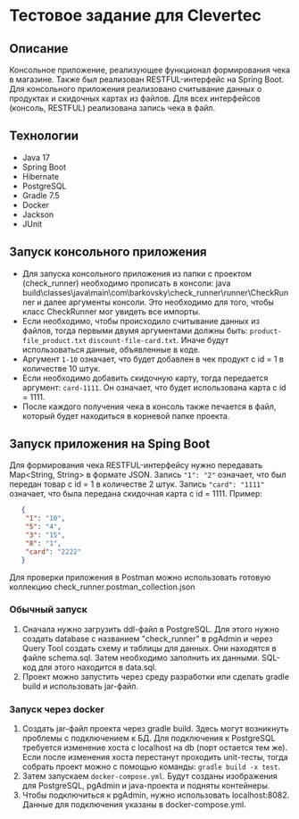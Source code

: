 # Тестовое задание для Clevertec

## Описание
Консольное приложение, реализующее функционал формирования чека в магазине. Также был реализован RESTFUL-интерфейс на 
Spring Boot. Для консольного приложения реализовано считывание данных о продуктах и скидочных картах из файлов. Для всех интерфейсов (консоль, RESTFUL)
реализована запись чека в файл. 

## Технологии
- Java 17
- Spring Boot
- Hibernate
- PostgreSQL
- Gradle 7.5
- Docker
- Jackson
- JUnit

## Запуск консольного приложения
- Для запуска консольного приложения из папки с проектом (check_runner) необходимо прописать в консоли:
  java build\classes\java\main\com\barkovsky\check_runner\runner\CheckRunner и далее аргументы консоли. Это необходимо для того, чтобы класс CheckRunner мог увидеть все импорты.
- Если необходимо, чтобы происходило считывание данных из файлов, тогда первыми двумя аргументами должны быть: `product-file_product.txt` `discount-file-card.txt`.
  Иначе будут использоваться данные, объявленные в коде.
- Аргумент `1-10` означает, что будет добавлен в чек продукт с id = 1 в количестве 10 штук.
- Если необходимо добавить скидочную карту, тогда передается аргумент: `card-1111`. Он означает, что будет использована карта с id = 1111.
- После каждого получения чека в консоль также печается в файл, который будет находиться в корневой папке проекта. 

## Запуск приложения на Sping Boot

Для формирования чека RESTFUL-интерфейсу нужно передавать Map<String, String> в формате JSON. Запись `"1": "2"` означает, что был передан товар с id = 1 в количестве 2 штук. 
Запись `"card": "1111"` означает, что была передана скидочная карта с id = 1111. Пример:
```json
   {
    "1": "10",
    "5": "4",
    "3": "15",
    "8": "1",
    "card": "2222"
   }
```
Для проверки приложения в Postman можно использовать готовую коллекцию check_runner.postman_collection.json

### Обычный запуск
1. Сначала нужно загрузить ddl-файл в PostgreSQL. Для этого нужно создать database с названием "check_runner" в pgAdmin и через Query Tool создать схему и таблицы для данных. 
   Они находятся в файле schema.sql. Затем необходимо заполнить их данными. SQL-код для этого находится в data.sql.
2. Проект можно запустить через среду разработки или сделать gradle build и использовать jar-файл.

### Запуск через docker
1. Создать jar-файл проекта через gradle build. Здесь могут возникнуть проблемы с подключением к БД. Для подключения к PostgreSQL требуется изменение хоста с localhost на db
(порт остается тем же). Если после изменения хоста перестанут проходить unit-тесты, тогда собрать проект можно с помощью команды: `gradle build -x test`.
2. Затем запускаем `docker-compose.yml`. Будут созданы изображения для PostgreSQL, pgAdmin и java-проекта и подняты контейнеры.
3. Чтобы подключиться к pgAdmin, нужно использовать localhost:8082. Данные для подключения указаны в docker-compose.yml.    